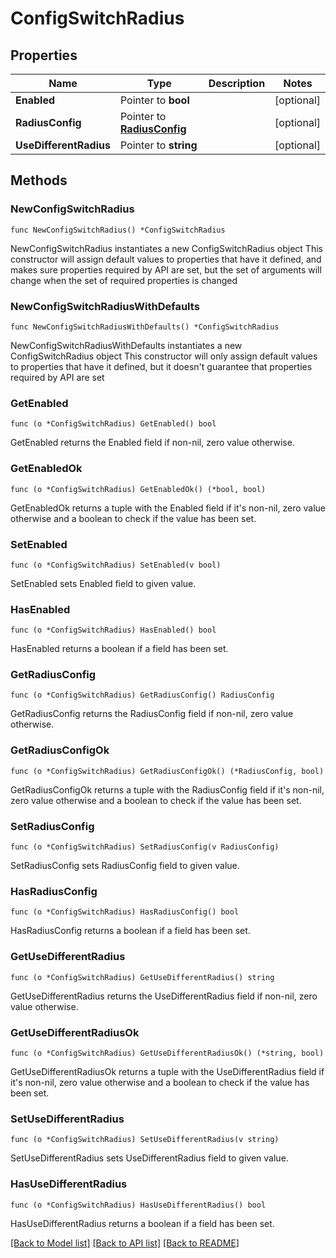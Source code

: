 # ConfigSwitchRadius

## Properties

Name | Type | Description | Notes
------------ | ------------- | ------------- | -------------
**Enabled** | Pointer to **bool** |  | [optional] 
**RadiusConfig** | Pointer to [**RadiusConfig**](RadiusConfig.md) |  | [optional] 
**UseDifferentRadius** | Pointer to **string** |  | [optional] 

## Methods

### NewConfigSwitchRadius

`func NewConfigSwitchRadius() *ConfigSwitchRadius`

NewConfigSwitchRadius instantiates a new ConfigSwitchRadius object
This constructor will assign default values to properties that have it defined,
and makes sure properties required by API are set, but the set of arguments
will change when the set of required properties is changed

### NewConfigSwitchRadiusWithDefaults

`func NewConfigSwitchRadiusWithDefaults() *ConfigSwitchRadius`

NewConfigSwitchRadiusWithDefaults instantiates a new ConfigSwitchRadius object
This constructor will only assign default values to properties that have it defined,
but it doesn't guarantee that properties required by API are set

### GetEnabled

`func (o *ConfigSwitchRadius) GetEnabled() bool`

GetEnabled returns the Enabled field if non-nil, zero value otherwise.

### GetEnabledOk

`func (o *ConfigSwitchRadius) GetEnabledOk() (*bool, bool)`

GetEnabledOk returns a tuple with the Enabled field if it's non-nil, zero value otherwise
and a boolean to check if the value has been set.

### SetEnabled

`func (o *ConfigSwitchRadius) SetEnabled(v bool)`

SetEnabled sets Enabled field to given value.

### HasEnabled

`func (o *ConfigSwitchRadius) HasEnabled() bool`

HasEnabled returns a boolean if a field has been set.

### GetRadiusConfig

`func (o *ConfigSwitchRadius) GetRadiusConfig() RadiusConfig`

GetRadiusConfig returns the RadiusConfig field if non-nil, zero value otherwise.

### GetRadiusConfigOk

`func (o *ConfigSwitchRadius) GetRadiusConfigOk() (*RadiusConfig, bool)`

GetRadiusConfigOk returns a tuple with the RadiusConfig field if it's non-nil, zero value otherwise
and a boolean to check if the value has been set.

### SetRadiusConfig

`func (o *ConfigSwitchRadius) SetRadiusConfig(v RadiusConfig)`

SetRadiusConfig sets RadiusConfig field to given value.

### HasRadiusConfig

`func (o *ConfigSwitchRadius) HasRadiusConfig() bool`

HasRadiusConfig returns a boolean if a field has been set.

### GetUseDifferentRadius

`func (o *ConfigSwitchRadius) GetUseDifferentRadius() string`

GetUseDifferentRadius returns the UseDifferentRadius field if non-nil, zero value otherwise.

### GetUseDifferentRadiusOk

`func (o *ConfigSwitchRadius) GetUseDifferentRadiusOk() (*string, bool)`

GetUseDifferentRadiusOk returns a tuple with the UseDifferentRadius field if it's non-nil, zero value otherwise
and a boolean to check if the value has been set.

### SetUseDifferentRadius

`func (o *ConfigSwitchRadius) SetUseDifferentRadius(v string)`

SetUseDifferentRadius sets UseDifferentRadius field to given value.

### HasUseDifferentRadius

`func (o *ConfigSwitchRadius) HasUseDifferentRadius() bool`

HasUseDifferentRadius returns a boolean if a field has been set.


[[Back to Model list]](../README.md#documentation-for-models) [[Back to API list]](../README.md#documentation-for-api-endpoints) [[Back to README]](../README.md)


